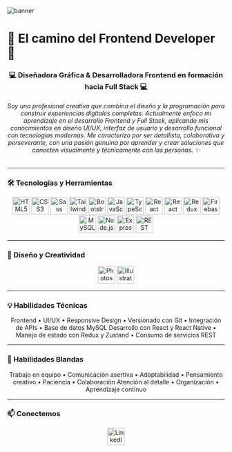 
![banner](https://raw.githubusercontent.com/mrcodedev/frontend-developer-resources/main/images/camino-frontend-developer.jpg)

# 🚀 El camino del Frontend Developer 🚀



<!--
**kellyjohanasalb/kellyjohanasalb** is a ✨ _special_ ✨ repository because its `README.md` (this file) appears on your GitHub profile.

Here are some ideas to get you started:

- 🔭 I’m currently working on ...
- 🌱 I’m currently learning ...
- 👯 I’m looking to collaborate on ...
- 🤔 I’m looking for help with ...
- 💬 Ask me about ...
- 📫 How to reach me: ...
- 😄 Pronouns: ...
- ⚡ Fun fact: ...
-->

<h3 align="center">💻 Diseñadora Gráfica & Desarrolladora Frontend en formación hacia Full Stack 💻</h3>

<h6 align="center">
Soy una profesional creativa que combina el diseño y la programación para construir experiencias digitales completas.  
Actualmente enfoco mi aprendizaje en el desarrollo Frontend y Full Stack, aplicando mis conocimientos en diseño UI/UX,  
interfaz de usuario y desarrollo funcional con tecnologías modernas.  
Me caracterizo por ser detallista, colaborativa y perseverante, con una pasión genuina por aprender y crear soluciones  
que conecten visualmente y técnicamente con las personas. ✨
</h6>

---

### 🛠️ Tecnologías y Herramientas

<p align="center">
  <!-- Frontend -->
  <img src="https://cdn.jsdelivr.net/gh/devicons/devicon/icons/html5/html5-original.svg" height="40" alt="HTML5" />
  <img src="https://cdn.jsdelivr.net/gh/devicons/devicon/icons/css3/css3-original.svg" height="40" alt="CSS3" />
  <img src="https://cdn.jsdelivr.net/gh/devicons/devicon/icons/sass/sass-original.svg" height="40" alt="Sass" />
  <img src="https://cdn.jsdelivr.net/gh/devicons/devicon/icons/tailwindcss/tailwindcss-plain.svg" height="40" alt="TailwindCSS" />
  <img src="https://cdn.jsdelivr.net/gh/devicons/devicon/icons/bootstrap/bootstrap-original.svg" height="40" alt="Bootstrap" />
  <img src="https://cdn.jsdelivr.net/gh/devicons/devicon/icons/javascript/javascript-original.svg" height="40" alt="JavaScript" />
  <img src="https://cdn.jsdelivr.net/gh/devicons/devicon/icons/typescript/typescript-original.svg" height="40" alt="TypeScript" />
  <img src="https://cdn.jsdelivr.net/gh/devicons/devicon/icons/react/react-original.svg" height="40" alt="React" />
  <img src="https://cdn.jsdelivr.net/gh/devicons/devicon/icons/react/react-original.svg" height="40" alt="React Native" />
  <img src="https://cdn.jsdelivr.net/gh/devicons/devicon/icons/redux/redux-original.svg" height="40" alt="Redux" />
  <img src="https://cdn.jsdelivr.net/gh/devicons/devicon/icons/firebase/firebase-plain.svg" height="40" alt="Firebase" />
  <img src="https://cdn.jsdelivr.net/gh/devicons/devicon/icons/mysql/mysql-original.svg" height="40" alt="MySQL" />
  <img src="https://cdn.jsdelivr.net/gh/devicons/devicon/icons/nodejs/nodejs-original.svg" height="40" alt="Node.js" />
  <img src="https://cdn.jsdelivr.net/gh/devicons/devicon/icons/express/express-original.svg" height="40" alt="Express" />
  <img src="https://cdn.jsdelivr.net/gh/devicons/devicon/icons/api/api-original.svg" height="40" alt="REST API" />
</p>

---

### 🎨 Diseño y Creatividad

<p align="center">
  <img src="https://cdn.jsdelivr.net/gh/devicons/devicon/icons/photoshop/photoshop-line.svg" height="40" alt="Photoshop" />
  <img src="https://cdn.jsdelivr.net/gh/devicons/devicon/icons/illustrator/illustrator-line.svg" height="40" alt="Illustrator" />
</p>

---

### 💡 Habilidades Técnicas
<p align="center">
Frontend • UI/UX • Responsive Design • Versionado con Git • Integración de APIs • Base de datos MySQL  
Desarrollo con React y React Native • Manejo de estado con Redux y Zustand • Consumo de servicios REST  
</p>

---

### 🌱 Habilidades Blandas
<p align="center">
Trabajo en equipo • Comunicación asertiva • Adaptabilidad • Pensamiento creativo • Paciencia • Colaboración  
Atención al detalle • Organización • Aprendizaje continuo  
</p>

---

### 📫 Conectemos
<p align="center">
  <a href="https://www.linkedin.com/in/kellyjohanasaldanab-uxdesigner/" target="_blank">
    <img src="https://cdn.jsdelivr.net/gh/devicons/devicon/icons/linkedin/linkedin-original.svg" height="40" alt="LinkedIn" />
  </a>
</p>



